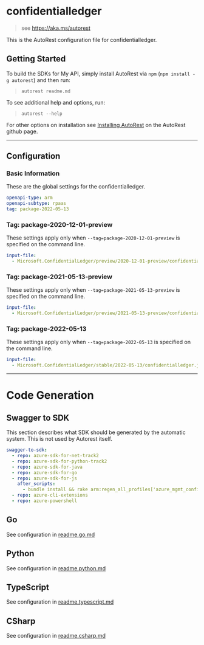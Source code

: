 # confidentialledger

> see https://aka.ms/autorest

This is the AutoRest configuration file for confidentialledger.

## Getting Started

To build the SDKs for My API, simply install AutoRest via `npm` (`npm install -g autorest`) and then run:

> `autorest readme.md`

To see additional help and options, run:

> `autorest --help`

For other options on installation see [Installing AutoRest](https://aka.ms/autorest/install) on the AutoRest github page.

---

## Configuration

### Basic Information

These are the global settings for the confidentialledger.

```yaml
openapi-type: arm
openapi-subtype: rpaas
tag: package-2022-05-13
```

### Tag: package-2020-12-01-preview

These settings apply only when `--tag=package-2020-12-01-preview` is specified on the command line.

```yaml $(tag) == 'package-2020-12-01-preview'
input-file:
  - Microsoft.ConfidentialLedger/preview/2020-12-01-preview/confidentialledger.json
```

### Tag: package-2021-05-13-preview

These settings apply only when `--tag=package-2021-05-13-preview` is specified on the command line.

```yaml $(tag) == 'package-2021-05-13-preview'
input-file:
  - Microsoft.ConfidentialLedger/preview/2021-05-13-preview/confidentialledger.json
```

### Tag: package-2022-05-13

These settings apply only when `--tag=package-2022-05-13` is specified on the command line.

```yaml $(tag) == 'package-2022-05-13'
input-file:
  - Microsoft.ConfidentialLedger/stable/2022-05-13/confidentialledger.json
```

---

# Code Generation

## Swagger to SDK

This section describes what SDK should be generated by the automatic system.
This is not used by Autorest itself.

```yaml $(swagger-to-sdk)
swagger-to-sdk:
  - repo: azure-sdk-for-net-track2
  - repo: azure-sdk-for-python-track2
  - repo: azure-sdk-for-java
  - repo: azure-sdk-for-go
  - repo: azure-sdk-for-js
    after_scripts:
      - bundle install && rake arm:regen_all_profiles['azure_mgmt_confidentialledger']
  - repo: azure-cli-extensions
  - repo: azure-powershell
```

## Go

See configuration in [readme.go.md](./readme.go.md)

## Python

See configuration in [readme.python.md](./readme.python.md)

## TypeScript

See configuration in [readme.typescript.md](./readme.typescript.md)

## CSharp

See configuration in [readme.csharp.md](./readme.csharp.md)
